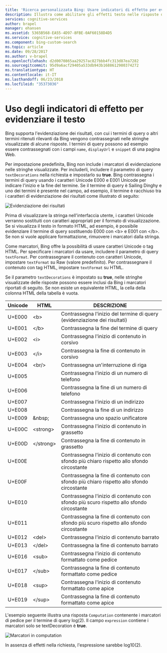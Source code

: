 ```yaml
---
title: 'Ricerca personalizzata Bing: Usare indicatori di effetto per evidenziare il testo | Microsoft Docs'
description: Illustra come abilitare gli effetti testo nelle risposte della ricerca.
services: cognitive-services
author: brapel
manager: ehansen
ms.assetid: 5365B568-EA55-4D97-8FBE-0AF60158D4D5
ms.service: cognitive-services
ms.component: bing-custom-search
ms.topic: article
ms.date: 09/28/2017
ms.author: v-brapel
ms.openlocfilehash: d2d0070865aa29257ac827bbb4fc313d87ea7282
ms.sourcegitcommit: 95d9a6acf29405a533db943b1688612980374272
ms.translationtype: HT
ms.contentlocale: it-IT
ms.lasthandoff: 06/23/2018
ms.locfileid: "35373036"
---
```

# <a name="using-decoration-markers-to-highlight-text"></a>Uso degli indicatori di effetto per evidenziare il testo

Bing supporta l'evidenziazione dei risultati, con cui i termini di query o altri termini ritenuti rilevanti da Bing vengono contrassegnati nelle stringhe visualizzate di alcune risposte. I termini di query possono ad esempio essere contrassegnati con i campi `name`, `displayUrl` e `snippet` di una pagina Web.

Per impostazione predefinita, Bing non include i marcatori di evidenziazione nelle stringhe visualizzate. Per includerli, includere il parametro di query `textDecorations` nella richiesta e impostarlo su **true**. Bing contrassegna i termini di query usando i caratteri Unicode E000 e E001 Unicode per indicare l'inizio e la fine del termine. Se il termine di query è Sailing Dinghy e uno dei termini è presente nel campo, ad esempio, il termine è racchiuso tra i caratteri di evidenziazione dei risultati come illustrato di seguito:  
  
![Evidenziazione dei risultati](./media/bing-hit-highlighting.PNG) 

Prima di visualizzare la stringa nell'interfaccia utente, i caratteri Unicode verranno sostituiti con caratteri appropriati per il formato di visualizzazione. Se si visualizza il testo in formato HTML, ad esempio, è possibile evidenziare il termine di query sostituendo E000 con <b\> e E001 con </b\>. Se non si vuole applicare formattazione, rimuovere i marcatori dalla stringa. 

Come marcatori, Bing offre la possibilità di usare caratteri Unicode o tag HTML. Per specificare i marcatori da usare, includere il parametro di query `textFormat`. Per contrassegnare il contenuto con caratteri Unicode, impostare `textFormat` su Raw (valore predefinito). Per contrassegnare il contenuto con tag HTML, impostare `textFormat` su HTML. 
  
Se il parametro `textDecorations` è impostato su **true**, nelle stringhe visualizzate delle risposte possono essere inclusi da Bing i marcatori riportati di seguito. Se non esiste un equivalente HTML, la cella della colonna HTML della tabella è vuota.

|Unicode|HTML|DESCRIZIONE
|-|-|-
|U+E000|\<b>|Contrassegna l'inizio del termine di query (evidenziazione dei risultati)
|U+E001|\</b>|Contrassegna la fine del termine di query
|U+E002|\<i&gt;|Contrassegna l'inizio di contenuto in corsivo 
|U+E003|\</i&gt;|Contrassegna la fine di contenuto in corsivo
|U+E004|\<br/>|Contrassegna un'interruzione di riga
|U+E005||Contrassegna l'inizio di un numero di telefono
|U+E006||Contrassegna la fine di un numero di telefono
|U+E007||Contrassegna l'inizio di un indirizzo
|U+E008||Contrassegna la fine di un indirizzo
|U+E009|\&nbsp;|Contrassegna uno spazio unificatore
|U+E00C|\<strong&gt;|Contrassegna l'inizio di contenuto in grassetto
|U+E00D|\</strong>|Contrassegna la fine di contenuto in grassetto
|U+E00E||Contrassegna l'inizio di contenuto con sfondo più chiaro rispetto allo sfondo circostante
|U+E00F||Contrassegna la fine di contenuto con sfondo più chiaro rispetto allo sfondo circostante
|U+E010||Contrassegna l'inizio di contenuto con sfondo più scuro rispetto allo sfondo circostante
|U+E011||Contrassegna la fine di contenuto con sfondo più scuro rispetto allo sfondo circostante
|U+E012|\<del>|Contrassegna l'inizio di contenuto barrato
|U+E013|\</del&gt;|Contrassegna la fine di contenuto barrato
|U+E016|\<sub>|Contrassegna l'inizio di contenuto formattato come pedice
|U+E017|\</sub&gt;|Contrassegna la fine di contenuto formattato come pedice
|U+E018|\<sup&gt;|Contrassegna l'inizio di contenuto formattato come apice
|U+E019|\</sup>|Contrassegna la fine di contenuto formattato come apice

L'esempio seguente illustra una risposta `Computation` contenente i marcatori di pedice per il termine di query log(2). Il campo `expression` contiene i marcatori solo se textDecoration è **true**.

![Marcatori in computation](./media/bing-markers-computation.PNG) 

In assenza di effetti nella richiesta, l'espressione sarebbe log10(2). 
  
